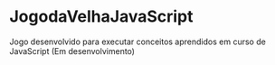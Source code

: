 # JogodaVelhaJavaScript
Jogo desenvolvido para executar conceitos aprendidos em curso de JavaScript (Em desenvolvimento)
